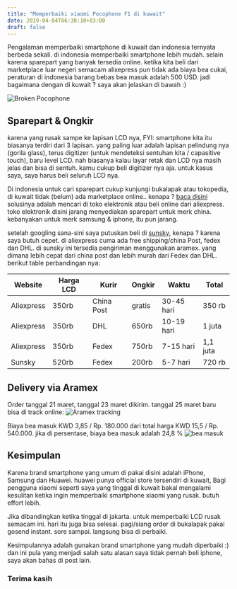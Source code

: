 ```yaml
---
title: "Memperbaiki xiaomi Pocophone F1 di kuwait"
date: 2019-04-04T06:30:10+03:00
draft: false
---
```


Pengalaman memperbaiki smartphone di kuwait dan indonesia ternyata berbeda sekali. di indonesia memperbaiki smartphone lebih mudah. selain karena sparepart yang banyak tersedia online. ketika kita beli dari marketplace luar negeri semacam alixepress pun tidak ada biaya bea cukai, peraturan di indonesia barang bebas bea masuk adalah 500 USD. jadi bagaimana dengan di kuwait ? saya akan jelaskan di bawah :)


![Broken Pocophone](https://res.cloudinary.com/dy7pjvtw2/image/upload/ar_3:2,c_scale,e_blur:2000,h_1.0,o_30,u_rifkifauzi_id:1/v1554537409/rifkifauzi_id/1.jpg)

## Sparepart & Ongkir
karena yang rusak sampe ke lapisan LCD nya, FYI: smartphone kita itu biasanya terdiri dari 3 lapisan. yang paling luar adalah  lapisan pelindung nya (gorila glass), terus digitizer (untuk mendeteksi sentuhan kita / capasitive touch), baru level LCD. nah biasanya kalau layar retak dan LCD nya masih jelas dan bisa di sentuh. kamu cukup beli digitizer nya aja. untuk kasus saya, saya harus beli seluruh LCD nya.

Di indonesia untuk cari sparepart cukup kunjungi bukalapak atau tokopedia, di kuwait tidak (belum) ada marketplace online.. kenapa ? [baca disini](https://rifkifauzi.id/blog/kenapa-belum-ada-marketplace-di-kuwait) solusinya adalah mencari di toko elektronik atau beli online dari aliexpress. toko elektronik disini jarang menyediakan sparepart untuk merk china. kebanyakan untuk merk samsung & iphone, itu pun jarang. 

setelah googling sana-sini saya putuskan beli di [sunsky](https://www.sunsky-online.com/product/default!view.do?subject.id=774589), kenapa ? karena saya butuh cepet. di aliexpress cuma ada free shipping/china Post, fedex dan DHL. di sunsky ini tersedia pengiriman menggunakan aramex. yang dimana lebih cepat dari china post dan lebih murah dari Fedex dan DHL. berikut table perbandingan nya:

Website | Harga LCD | Kurir | Ongkir| Waktu | Total
--------|-----|-----|----|----|----|
Aliexpress | 350rb |  China Post |  gratis | 30-45 hari | 350 rb
Aliexpress | 350rb |  DHL |  650rb  | 10-19 hari | 1 juta
Aliexpress | 350rb |  Fedex |  750rb  | 7-15 hari | 1,1 juta
Sunsky | 520rb |  Fedex |  200rb  | 5-7 hari | 720 rb

## Delivery via Aramex
Order tanggal 21 maret, tanggal 23 maret dikirim. tanggal 25 maret baru bisa di track online:
![Aramex tracking](https://res.cloudinary.com/dy7pjvtw2/image/upload/ar_3:2,c_scale,e_blur:1334,h_1.0,o_40,u_rifkifauzi_id:Screen_Shot_2019-04-06_at_11.32.52/v1554547154/rifkifauzi_id/Screen_Shot_2019-04-06_at_11.32.52.png)

Biaya bea masuk KWD 3,85 / Rp. 180.000 dari total harga KWD 15,5 / Rp. 540.000.
jika di persentase, biaya bea masuk adalah 24,8 %
![bea masuk](https://res.cloudinary.com/dy7pjvtw2/image/upload/bo_5px_solid_rgb:a7a3a3/ar_3:2,c_scale,e_blur:1380,h_1.0,o_40,u_rifkifauzi_id:IMG_2680_2/v1554547655/rifkifauzi_id/IMG_2680_2.jpg)


## Kesimpulan
Karena brand smartphone yang umum di pakai disini adalah iPhone, Samsung dan Huawei. huawei punya official store tersendiri di kuwait, Bagi pengguna xiaomi seperti saya yang tinggal di kuwait bakal mengalami kesulitan ketika ingin memperbaiki smartphone xiaomi yang rusak. butuh effort lebih.

Jika dibandingkan ketika tinggal di jakarta. untuk memperbaiki LCD rusak semacam ini. hari itu juga bisa selesai. pagi/siang order di bukalapak pakai gosend instant. sore sampai. langsung bisa di perbaiki.

Kesimpulannya adalah gunakan brand smartphone yang mudah diperbaiki :)
dan ini pula yang menjadi salah satu alasan saya tidak pernah beli iphone, saya akan bahas di post lain.

### Terima kasih
